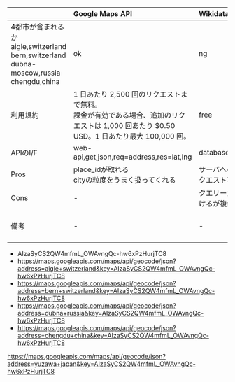 

|  | Google Maps API | Wikidata| Max Mind  |
|:-----------|:------------|:-------------|:-------------|
| 4都市が含まれるか<br>aigle,switzerland<br>bern,switzerland<br>dubna-moscow,russia<br>chengdu,china| ok        | ng         | ok         |
| 利用規約     | 1 日あたり 2,500 回のリクエストまで無料。<br>課金が有効である場合、追加のリクエストは 1,000 回あたり $0.50 USD。1 日あたり最大 100,000 回。      | free       | ＄370($100 update)       |
| APIのI/F       | web-api,get,json,req=address,res=lat,lng        | database,csv         | database,csv or binary         |
| Pros         | place_idが取れる<br>cityの粒度をうまく扱ってくれる          | サーバへのリクエスト不要           | サーバへのリクエスト不要           |
| Cons       | -       | クエリーが書けるが複雑       | 複数レコードあるデータ       |
| 備考       | -       | -       | 元データのgeolocationは無料       |



- AIzaSyCS2QW4mfmL_OWAvngQc-hw6xPzHurjTC8
- https://maps.googleapis.com/maps/api/geocode/json?address=aigle+switzerland&key=AIzaSyCS2QW4mfmL_OWAvngQc-hw6xPzHurjTC8
- https://maps.googleapis.com/maps/api/geocode/json?address=bern+switzerland&key=AIzaSyCS2QW4mfmL_OWAvngQc-hw6xPzHurjTC8
- https://maps.googleapis.com/maps/api/geocode/json?address=dubna+russia&key=AIzaSyCS2QW4mfmL_OWAvngQc-hw6xPzHurjTC8
- https://maps.googleapis.com/maps/api/geocode/json?address=chengdu+china&key=AIzaSyCS2QW4mfmL_OWAvngQc-hw6xPzHurjTC8


https://maps.googleapis.com/maps/api/geocode/json?address=yuzawa+japan&key=AIzaSyCS2QW4mfmL_OWAvngQc-hw6xPzHurjTC8
